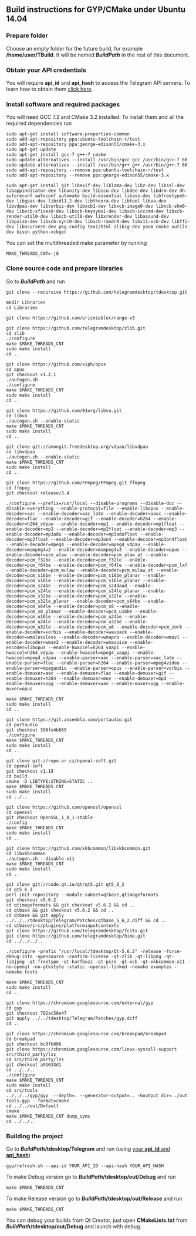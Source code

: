 ## Build instructions for GYP/CMake under Ubuntu 14.04

### Prepare folder

Choose an empty folder for the future build, for example **/home/user/TBuild**. It will be named ***BuildPath*** in the rest of this document.

### Obtain your API credentials

You will require **api_id** and **api_hash** to access the Telegram API servers. To learn how to obtain them [click here][api_credentials].

### Install software and required packages

You will need GCC 7.2 and CMake 3.2 installed. To install them and all the required dependencies run

    sudo apt-get install software-properties-common
    sudo add-apt-repository ppa:ubuntu-toolchain-r/test
    sudo add-apt-repository ppa:george-edison55/cmake-3.x
    sudo apt-get update
    sudo apt-get install gcc-7 g++-7 cmake
    sudo update-alternatives --install /usr/bin/gcc gcc /usr/bin/gcc-7 60
    sudo update-alternatives --install /usr/bin/g++ g++ /usr/bin/g++-7 60
    sudo add-apt-repository --remove ppa:ubuntu-toolchain-r/test
    sudo add-apt-repository --remove ppa:george-edison55/cmake-3.x

    sudo apt-get install git libexif-dev liblzma-dev libz-dev libssl-dev libappindicator-dev libunity-dev libicu-dev libdee-dev libdrm-dev dh-autoreconf autoconf automake build-essential libass-dev libfreetype6-dev libgpac-dev libsdl1.2-dev libtheora-dev libtool libva-dev libvdpau-dev libvorbis-dev libxcb1-dev libxcb-image0-dev libxcb-shm0-dev libxcb-xfixes0-dev libxcb-keysyms1-dev libxcb-icccm4-dev libxcb-render-util0-dev libxcb-util0-dev libxrender-dev libasound-dev libpulse-dev libxcb-sync0-dev libxcb-randr0-dev libx11-xcb-dev libffi-dev libncurses5-dev pkg-config texi2html zlib1g-dev yasm cmake xutils-dev bison python-xcbgen

You can set the multithreaded make parameter by running

    MAKE_THREADS_CNT=-j8

### Clone source code and prepare libraries

Go to ***BuildPath*** and run

    git clone --recursive https://github.com/telegramdesktop/tdesktop.git

    mkdir Libraries
    cd Libraries

    git clone https://github.com/ericniebler/range-v3

    git clone https://github.com/telegramdesktop/zlib.git
    cd zlib
    ./configure
    make $MAKE_THREADS_CNT
    sudo make install
    cd ..

    git clone https://github.com/xiph/opus
    cd opus
    git checkout v1.2.1
    ./autogen.sh
    ./configure
    make $MAKE_THREADS_CNT
    sudo make install
    cd ..

    git clone https://github.com/01org/libva.git
    cd libva
    ./autogen.sh --enable-static
    make $MAKE_THREADS_CNT
    sudo make install
    cd ..

    git clone git://anongit.freedesktop.org/vdpau/libvdpau
    cd libvdpau
    ./autogen.sh --enable-static
    make $MAKE_THREADS_CNT
    sudo make install
    cd ..

    git clone https://github.com/FFmpeg/FFmpeg.git ffmpeg
    cd ffmpeg
    git checkout release/3.4

    ./configure --prefix=/usr/local --disable-programs --disable-doc --disable-everything --enable-protocol=file --enable-libopus --enable-decoder=aac --enable-decoder=aac_latm --enable-decoder=aasc --enable-decoder=flac --enable-decoder=gif --enable-decoder=h264 --enable-decoder=h264_vdpau --enable-decoder=mp1 --enable-decoder=mp1float --enable-decoder=mp2 --enable-decoder=mp2float --enable-decoder=mp3 --enable-decoder=mp3adu --enable-decoder=mp3adufloat --enable-decoder=mp3float --enable-decoder=mp3on4 --enable-decoder=mp3on4float --enable-decoder=mpeg4 --enable-decoder=mpeg4_vdpau --enable-decoder=msmpeg4v2 --enable-decoder=msmpeg4v3 --enable-decoder=opus --enable-decoder=pcm_alaw --enable-decoder=pcm_alaw_at --enable-decoder=pcm_f32be --enable-decoder=pcm_f32le --enable-decoder=pcm_f64be --enable-decoder=pcm_f64le --enable-decoder=pcm_lxf --enable-decoder=pcm_mulaw --enable-decoder=pcm_mulaw_at --enable-decoder=pcm_s16be --enable-decoder=pcm_s16be_planar --enable-decoder=pcm_s16le --enable-decoder=pcm_s16le_planar --enable-decoder=pcm_s24be --enable-decoder=pcm_s24daud --enable-decoder=pcm_s24le --enable-decoder=pcm_s24le_planar --enable-decoder=pcm_s32be --enable-decoder=pcm_s32le --enable-decoder=pcm_s32le_planar --enable-decoder=pcm_s64be --enable-decoder=pcm_s64le --enable-decoder=pcm_s8 --enable-decoder=pcm_s8_planar --enable-decoder=pcm_u16be --enable-decoder=pcm_u16le --enable-decoder=pcm_u24be --enable-decoder=pcm_u24le --enable-decoder=pcm_u32be --enable-decoder=pcm_u32le --enable-decoder=pcm_u8 --enable-decoder=pcm_zork --enable-decoder=vorbis --enable-decoder=wavpack --enable-decoder=wmalossless --enable-decoder=wmapro --enable-decoder=wmav1 --enable-decoder=wmav2 --enable-decoder=wmavoice --enable-encoder=libopus --enable-hwaccel=h264_vaapi --enable-hwaccel=h264_vdpau --enable-hwaccel=mpeg4_vaapi --enable-hwaccel=mpeg4_vdpau --enable-parser=aac --enable-parser=aac_latm --enable-parser=flac --enable-parser=h264 --enable-parser=mpeg4video --enable-parser=mpegaudio --enable-parser=opus --enable-parser=vorbis --enable-demuxer=aac --enable-demuxer=flac --enable-demuxer=gif --enable-demuxer=h264 --enable-demuxer=mov --enable-demuxer=mp3 --enable-demuxer=ogg --enable-demuxer=wav --enable-muxer=ogg --enable-muxer=opus

    make $MAKE_THREADS_CNT
    sudo make install
    cd ..

    git clone https://git.assembla.com/portaudio.git
    cd portaudio
    git checkout 396fe4b669
    ./configure
    make $MAKE_THREADS_CNT
    sudo make install
    cd ..

    git clone git://repo.or.cz/openal-soft.git
    cd openal-soft
    git checkout v1.18
    cd build
    cmake -D LIBTYPE:STRING=STATIC ..
    make $MAKE_THREADS_CNT
    sudo make install
    cd ../..

    git clone https://github.com/openssl/openssl
    cd openssl
    git checkout OpenSSL_1_0_1-stable
    ./config
    make $MAKE_THREADS_CNT
    sudo make install
    cd ..

    git clone https://github.com/xkbcommon/libxkbcommon.git
    cd libxkbcommon
    ./autogen.sh --disable-x11
    make $MAKE_THREADS_CNT
    sudo make install
    cd ..

    git clone git://code.qt.io/qt/qt5.git qt5_6_2
    cd qt5_6_2
    perl init-repository --module-subset=qtbase,qtimageformats
    git checkout v5.6.2
    cd qtimageformats && git checkout v5.6.2 && cd ..
    cd qtbase && git checkout v5.6.2 && cd ..
    cd qtbase && git apply ../../../tdesktop/Telegram/Patches/qtbase_5_6_2.diff && cd ..
    cd qtbase/src/plugins/platforminputcontexts
    git clone https://github.com/telegramdesktop/fcitx.git
    git clone https://github.com/telegramdesktop/hime.git
    cd ../../../..

    ./configure -prefix "/usr/local/tdesktop/Qt-5.6.2" -release -force-debug-info -opensource -confirm-license -qt-zlib -qt-libpng -qt-libjpeg -qt-freetype -qt-harfbuzz -qt-pcre -qt-xcb -qt-xkbcommon-x11 -no-opengl -no-gtkstyle -static -openssl-linked -nomake examples -nomake tests

    make $MAKE_THREADS_CNT
    sudo make install
    cd ..

    git clone https://chromium.googlesource.com/external/gyp
    cd gyp
    git checkout 702ac58e47
    git apply ../../tdesktop/Telegram/Patches/gyp.diff
    cd ..

    git clone https://chromium.googlesource.com/breakpad/breakpad
    cd breakpad
    git checkout bc8fb886
    git clone https://chromium.googlesource.com/linux-syscall-support src/third_party/lss
    cd src/third_party/lss
    git checkout a91633d1
    cd ../../..
    ./configure
    make $MAKE_THREADS_CNT
    sudo make install
    cd src/tools
    ../../../gyp/gyp  --depth=. --generator-output=.. -Goutput_dir=../out tools.gyp --format=cmake
    cd ../../out/Default
    cmake .
    make $MAKE_THREADS_CNT dump_syms
    cd ../../..

### Building the project

Go to ***BuildPath*/tdesktop/Telegram** and run (using [your **api_id** and **api_hash**](#obtain-your-api-credentials))

    gyp/refresh.sh --api-id YOUR_API_ID --api-hash YOUR_API_HASH

To make Debug version go to ***BuildPath*/tdesktop/out/Debug** and run

    make $MAKE_THREADS_CNT

To make Release version go to ***BuildPath*/tdesktop/out/Release** and run

    make $MAKE_THREADS_CNT

You can debug your builds from Qt Creator, just open **CMakeLists.txt** from ***BuildPath*/tdesktop/out/Debug** and launch with debug.

[api_credentials]: api_credentials.md
